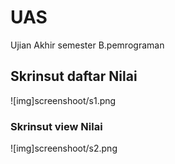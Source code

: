 # UAS
Ujian Akhir semester B.pemrograman

## Skrinsut daftar Nilai
![img]screenshoot/s1.png

### Skrinsut view Nilai
![img]screenshoot/s2.png